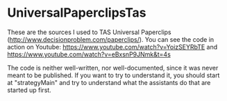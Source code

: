 # UniversalPaperclipsTas

These are the sources I used to TAS Universal Paperclips (http://www.decisionproblem.com/paperclips/).
You can see the code in action on Youtube:
https://www.youtube.com/watch?v=YoizSEYRbTE
and
https://www.youtube.com/watch?v=eBxsnP9JNmk&t=4s


The code is neither well-written, nor well-documented, since it was never meant to be published. If you want to try to understand it, you should start at "strategyMain" and try to understand what the assistants do that are started up first.
